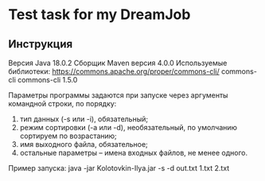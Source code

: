 # Test task for my DreamJob

## Инструкция

Версия Java 18.0.2
Сборщик Maven версия 4.0.0
Используемые библиотеки:
https://commons.apache.org/proper/commons-cli/
<dependency>
            <groupId>commons-cli</groupId>
            <artifactId>commons-cli</artifactId>
            <version>1.5.0</version>
</dependency>

Параметры программы задаются при запуске через аргументы командной строки, по порядку:
1. тип данных (-s или -i), обязательный;
2. режим сортировки (-a или -d), необязательный, по умолчанию сортируем по возрастанию;
3. имя выходного файла, обязательное;
4. остальные параметры – имена входных файлов, не менее одного.

Пример запуска:
java -jar Kolotovkin-Ilya.jar -s -d out.txt 1.txt 2.txt


